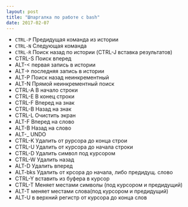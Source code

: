 ```yaml
---
layout: post
title: "Шпаргалка по работе с bash"
date: 2017-02-07
---
```


* `CTRL-P`	Предидущая команда из истории
* `CTRL-N`	Следующая команда
* `CTRL-R`	Поиск назад по истории (CTRL-J вставка результатов)
* CTRL-S	Поиск вперед
* ALT-<	первая запись в истории
* ALT->	последняя запись в истории
* ALT-P	Поиск назад неинкрементный
* ALT-N	Прямой неинкрементный поиск
* CTRL-A	В начало строки
* CTRL-E	В конец строки
* CTRL-F	Вперед на знак
* CTRL-B	Назад на знак
* CTRL-L	Очистить экран
* ALT-F	Вперед на слово
* ALT-B	Назад на слово
* ALT-_	UNDO
* CTRL-K	Удалить от рурсора до конца строи
* CTRL-U	Удалить от курсора до начала строки
* CTRL-D	Удалить символ под курсором
* CTRL-W	Удалить назад
* ALT-D	Удалить вперед
* ALT-bks	Удалить от крсора до начала, либо предидущ. слово
* CTRL-Y	вставить из буфера в курсор
* CTRL-T	Меняет местами символы (под курсором и предидущий)
* ALT-T	меняет местами слова(под курсором и предидущий)
* ALT-U	в верхний регистр от курсора до конца слов
